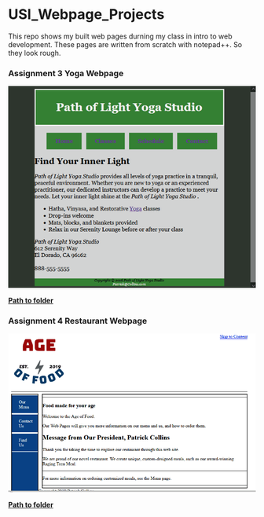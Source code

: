 # USI_Webpage_Projects
This repo shows my built web pages durning my class in intro to web development. These pages are written from scratch with notepad++. So they look rough.

### Assignment 3 Yoga Webpage
![](./SimpleYogaWebsiteGIF.gif)

__[Path to folder](./CSS/ASSIGN/Assignment3_Yoga/)__

### Assignment 4 Restaurant Webpage
![](./SimpleRestaurantWebsiteGIF.gif)

__[Path to folder](./CSS/ASSIGN/Assignment4_Testing/)__
